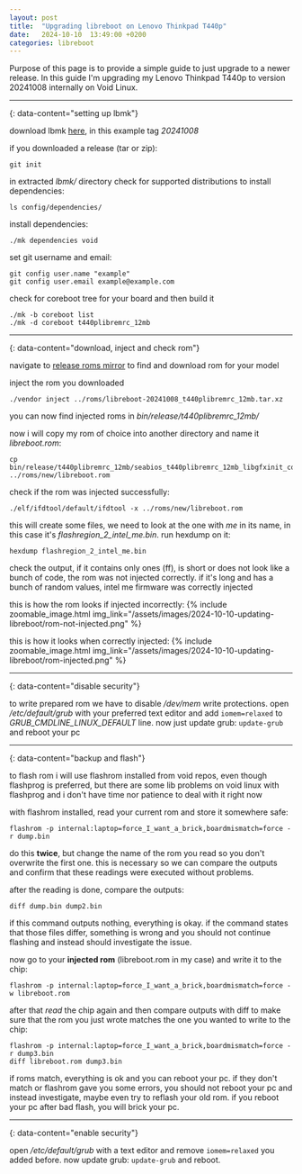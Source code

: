 ```yaml
---
layout: post
title:  "Upgrading libreboot on Lenovo Thinkpad T440p"
date:   2024-10-10  13:49:00 +0200
categories: libreboot
---
```


Purpose of this page is to provide a simple guide to just upgrade to a newer release. In this guide I'm upgrading my Lenovo Thinkpad T440p to version 20241008 internally on Void Linux.

---
{: data-content="setting up lbmk"}

download lbmk [here](https://codeberg.org/libreboot/lbmk/releases), in this example tag _20241008_

if you downloaded a release (tar or zip):
```
git init
```

in extracted _lbmk/_ directory check for supported distributions to install dependencies: 
```
ls config/dependencies/
```

install dependencies: 
```
./mk dependencies void
```

set git username and email:
```
git config user.name "example"
git config user.email example@example.com
```

check for coreboot tree for your board and then build it
```
./mk -b coreboot list
./mk -d coreboot t440plibremrc_12mb
```

---
{: data-content="download, inject and check rom"}

navigate to [release roms mirror](https://mirror.koddos.net/libreboot/testing/20241008/roms/) to find and download rom for your model

inject the rom you downloaded 
```
./vendor inject ../roms/libreboot-20241008_t440plibremrc_12mb.tar.xz
```

you can now find injected roms in _bin/release/t440plibremrc\_12mb/_

now i will copy my rom of choice into another directory and name it _libreboot.rom_: 
```
cp bin/release/t440plibremrc_12mb/seabios_t440plibremrc_12mb_libgfxinit_corebootfb.rom ../roms/new/libreboot.rom
```

check if the rom was injected successfully: 
```
./elf/ifdtool/default/ifdtool -x ../roms/new/libreboot.rom
```
this will create some files, we need to look at the one with _me_ in its name, in this case it's _flashregion\_2\_intel\_me.bin_. run hexdump on it: 
```
hexdump flashregion_2_intel_me.bin
```
check the output, if it contains only ones (ff), is short or does not look like a bunch of code, the rom was not injected correctly. if it's long and has a bunch of random values, intel me firmware was correctly injected


this is how the rom looks if injected incorrectly:
{% include zoomable_image.html img_link="/assets/images/2024-10-10-updating-libreboot/rom-not-injected.png" %}

this is how it looks when correctly injected:
{% include zoomable_image.html img_link="/assets/images/2024-10-10-updating-libreboot/rom-injected.png" %}

---
{: data-content="disable security"}

to write prepared rom we have to disable _/dev/mem_ write protections. open _/etc/default/grub_ with your preferred text editor and add `iomem=relaxed` to _GRUB\_CMDLINE\_LINUX\_DEFAULT_ line. now just update grub: `update-grub` and reboot your pc

---
{: data-content="backup and flash"}

to flash rom i will use flashrom installed from void repos, even though flashprog is preferred, but there are some lib problems on void linux with flashprog and i don't have time nor patience to deal with it right now

with flashrom installed, read your current rom and store it somewhere safe: 
```
flashrom -p internal:laptop=force_I_want_a_brick,boardmismatch=force -r dump.bin
```
do this **twice**, but change the name of the rom you read so you don't overwrite the first one. this is necessary so we can compare the outputs and confirm that these readings were executed without problems.

after the reading is done, compare the outputs: 
```
diff dump.bin dump2.bin
```
if this command outputs nothing, everything is okay. if the command states that those files differ, something is wrong and you should not continue flashing and instead should investigate the issue.

now go to your **injected rom** (libreboot.rom in my case) and write it to the chip:
```
flashrom -p internal:laptop=force_I_want_a_brick,boardmismatch=force -w libreboot.rom
```
after that *read* the chip again and then compare outputs with diff to make sure that the rom you just wrote matches the one you wanted to write to the chip:
```
flashrom -p internal:laptop=force_I_want_a_brick,boardmismatch=force -r dump3.bin
diff libreboot.rom dump3.bin
``` 

if roms match, everything is ok and you can reboot your pc. if they don't match or flashrom gave you some errors, you should not reboot your pc and instead investigate, maybe even try to reflash your old rom. if you reboot your pc after bad flash, you will brick your pc.

---
{: data-content="enable security"}

open _/etc/default/grub_ with a text editor and remove `iomem=relaxed` you added before. now update grub: `update-grub` and reboot.
